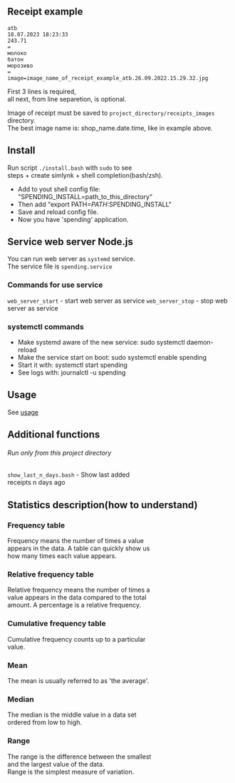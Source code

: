 ## Receipt example

```
atb
18.07.2023 18:23:33
243.71
=
молоко
батон
морозиво
=
image=image_name_of_receipt_example_atb.26.09.2022.15.29.32.jpg
```

First 3 lines is required,  
all next, from line separetion, is optional.

Image of receipt must be saved to
`project_directory/receipts_images` directory.  
The best image name is: shop_name.date.time,
like in example above.

## Install

Run script `./install.bash` with `sudo` to see  
steps + create simlynk + shell completion(bash/zsh).

- Add to yout shell config file:  
  "SPENDING_INSTALL=path_to_this_directory"
- Then add "export PATH=$PATH:$SPENDING_INSTALL"
- Save and reload config file.
- Now you have 'spending' application.

## Service web server Node.js

You can run web server as `systemd` service.  
The service file is `spending.service`

### Commands for use service

`web_server_start` - start web server as service
`web_server_stop`  - stop web server as service

### systemctl commands

- Make systemd aware of the new service: sudo systemctl daemon-reload
- Make the service start on boot: sudo systemctl enable spending
- Start it with: systemctl start spending
- See logs with: journalctl -u spending

## Usage

See [usage](usage.md)

## Additional functions

###### Run only from this project directory

`show_last_n_days.bash` - Show last added  
receipts n days ago

## Statistics description(how to understand)

### Frequency table

Frequency means the number of times a value  
appears in the data. A table can quickly show us  
how many times each value appears.

### Relative frequency table

Relative frequency means the number of times a  
value appears in the data compared to the total  
amount. A percentage is a relative frequency.

### Cumulative frequency table

Cumulative frequency counts up to a particular  
value.

### Mean

The mean is usually referred to as 'the average'.

### Median

The median is the middle value in a data set  
ordered from low to high.

### Range

The range is the difference between the smallest  
and the largest value of the data.  
Range is the simplest measure of variation.
